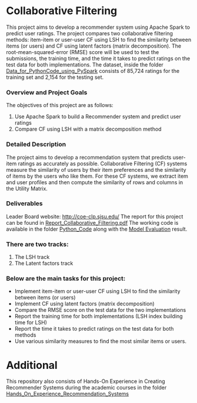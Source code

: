# Collaborative Filtering
This project aims to develop a recommender system using Apache Spark to predict user ratings. 
The project compares two collaborative filtering methods: item-item or user-user CF using LSH to find the similarity between items (or users) and CF using latent factors (matrix decomposition). 
The root-mean-squared-error (RMSE) score will be used to test the submissions, the training time, and the time it takes to predict ratings on the test data for both implementations. 
The dataset, inside the folder [Data_for_PythonCode_using_PySpark](Data_for_PythonCode_using_PySpark) consists of 85,724 ratings for the training set and 2,154 for the testing set.

### Overview and Project Goals
The objectives of this project are as follows:

1. Use Apache Spark to build a Recommender system and predict user ratings
2. Compare CF using LSH with a matrix decomposition method

### Detailed Description
The project aims to develop a recommendation system that predicts user-item ratings as accurately as possible. Collaborative Filtering (CF) systems measure the similarity of users by their item preferences and the similarity of items by the users who like them. For these CF systems, we extract item and user profiles and then compute the similarity of rows and columns in the Utility Matrix.

### Deliverables
Leader Board website: http://coe-clp.sjsu.edu/
The report for this project can be found in [Report_Collaborative_Filtering.pdf](Report_Collaborative_Filtering.pdf)
The working code is available in the folder [Python_Code](Python_Code) along with the [Model Evaluation](Model_Evaluations) result.

### There are two tracks:
1. The LSH track
2. The Latent factors track

### Below are the main tasks for this project:

* Implement item-item or user-user CF using LSH to find the similarity between items (or users)
* Implement CF using latent factors (matrix decomposition)
* Compare the RMSE score on the test data for the two implementations
* Report the training time for both implementations (LSH index building time for LSH)
* Report the time it takes to predict ratings on the test data for both methods
* Use various similarity measures to find the most similar items or users.

# Additional

This repository also consists of Hands-On Experience in Creating Recommender Systems during the academic courses in the folder [Hands_On_Experience_Recommendation_Systems](Hands_On_Experience_Recommendation_Systems)